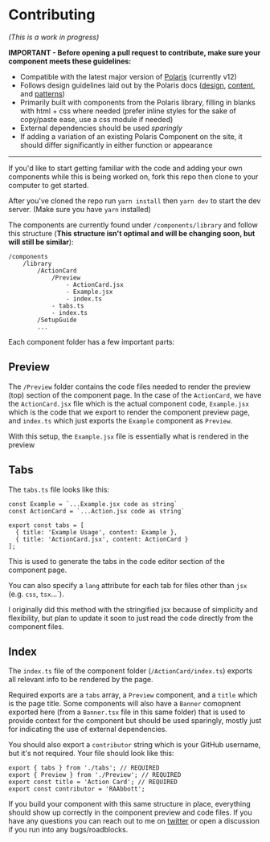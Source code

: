 # Contributing

*(This is a work in progress)*

**IMPORTANT - Before opening a pull request to contribute, make sure your component meets these guidelines:**
- Compatible with the latest major version of [Polaris](https://polaris.shopify.com/) (currently v12)
- Follows design guidelines laid out by the Polaris docs ([design](https://polaris.shopify.com/design), [content](https://polaris.shopify.com/content), and [patterns](https://polaris.shopify.com/patterns))
- Primarily built with components from the Polaris library, filling in blanks with html + css where needed (prefer inline styles for the sake of copy/paste ease, use a css module if needed)
- External dependencies should be used *sparingly*
- If adding a variation of an existing Polaris Component on the site, it should differ significantly in either function or appearance

---

If you'd like to start getting familiar with the code and adding your own components while this is being worked on, fork this repo then clone to your computer to get started.

After you've cloned the repo run `yarn install` then `yarn dev` to start the dev server. (Make sure you have `yarn` installed)

The components are currently found under `/components/library` and follow this structure (**This structure isn't optimal and will be changing soon, but will still be similar**):

```
/components
    /library
        /ActionCard
            /Preview
                - ActionCard.jsx
                - Example.jsx
                - index.ts
            - tabs.ts
            - index.ts
        /SetupGuide
        ...
```


Each component folder has a few important parts:

## Preview
The `/Preview` folder contains the code files needed to render the preview (top) section of the component page. In the case of the `ActionCard`, we have the `ActionCard.jsx` file which is the actual component code, `Example.jsx` which is the code that we export to render the component preview page, and `index.ts` which just exports the `Example` component as `Preview`. 

With this setup, the `Example.jsx` file is essentially what is rendered in the preview

## Tabs
The `tabs.ts` file looks like this:

```
const Example = `...Example.jsx code as string`
const ActionCard = `...Action.jsx code as string`

export const tabs = [
  { title: 'Example Usage', content: Example },
  { title: 'ActionCard.jsx', content: ActionCard }
];
```

This is used to generate the tabs in the code editor section of the component page. 

You can also specify a `lang` attribute for each tab for files other than `jsx` (e.g. `css`, `tsx`...`). 

I originally did this method with the stringified jsx because of simplicity and flexibility, but plan to update it soon to just read the code directly from the component files.

## Index
The `index.ts` file of the component folder (`/ActionCard/index.ts`) exports all relevant info to be rendered by the page. 

Required exports are a `tabs` array, a `Preview` component, and a `title` which is the page title. Some components will also have a `Banner` comopnent exported here (from a `Banner.tsx` file in this same folder) that is used to provide context for the component but should be used sparingly, mostly just for indicating the use of external dependencies. 

You should also export a `contributor` string which is your GitHub username, but it's not required. Your file should look like this:

```
export { tabs } from './tabs'; // REQUIRED
export { Preview } from './Preview'; // REQUIRED
export const title = 'Action Card'; // REQUIRED
export const contributor = 'RAAbbott';
```

If you build your component with this same structure in place, everything should show up correctly in the component preview and code files. If you have any questions you can reach out to me on [twitter](https://x.com/devwithalex) or open a discussion if you run into any bugs/roadblocks.
